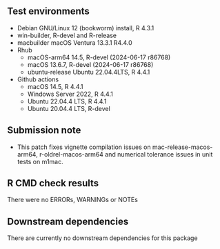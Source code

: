 ## Test environments
* Debian GNU/Linux 12 (bookworm) install, R 4.3.1
* win-builder, R-devel and R-release
* macbuilder macOS Ventura 13.3.1 R4.4.0
* Rhub
  - macOS-arm64 14.5, R-devel (2024-06-17 r86768)
  - macOS 13.6.7, R-devel (2024-06-17 r86768)
  - ubuntu-release Ubuntu 22.04.4LTS, R 4.4.1
* Github actions
  - macOS 14.5, R 4.4.1
  - Windows Server 2022, R 4.4.1
  - Ubuntu 22.04.4 LTS, R 4.4.1
  - Ubuntu 20.04.4 LTS, R-devel

## Submission note

- This patch fixes vignette compilation issues on mac-release-macos-arm64,
  r-oldrel-macos-arm64 and numerical tolerance issues in unit tests on m1mac.

## R CMD check results
There were no ERRORs, WARNINGs or NOTEs

## Downstream dependencies
There are currently no downstream dependencies for this package

